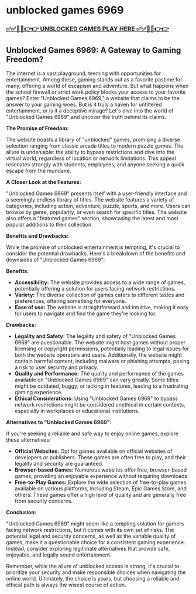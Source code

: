 # unblocked games 6969

### [✅✅🔴🔴👉👉 UNBLOCKED GAMES PLAY HERE ✅✅🔴🔴👉👉](https://topstoryindia.com)

## Unblocked Games 6969: A Gateway to Gaming Freedom?

The internet is a vast playground, teeming with opportunities for entertainment. Among these, gaming stands out as a favorite pastime for many, offering a world of escapism and adventure. But what happens when the school firewall or strict work policy blocks your access to your favorite games? Enter "Unblocked Games 6969," a website that claims to be the answer to your gaming woes. But is it truly a haven for unfiltered entertainment, or is it a deceptive mirage? Let's dive into the world of "Unblocked Games 6969" and uncover the truth behind its claims.

**The Promise of Freedom:**

The website boasts a library of "unblocked" games, promising a diverse selection ranging from classic arcade titles to modern puzzle games. The allure is undeniable: the ability to bypass restrictions and dive into the virtual world, regardless of location or network limitations. This appeal resonates strongly with students, employees, and anyone seeking a quick escape from the mundane.

**A Closer Look at the Features:**

"Unblocked Games 6969" presents itself with a user-friendly interface and a seemingly endless library of titles. The website features a variety of categories, including action, adventure, puzzle, sports, and more. Users can browse by genre, popularity, or even search for specific titles. The website also offers a "featured games" section, showcasing the latest and most popular additions to their collection.

**Benefits and Drawbacks:**

While the promise of unblocked entertainment is tempting, it's crucial to consider the potential drawbacks. Here's a breakdown of the benefits and downsides of "Unblocked Games 6969":

**Benefits:**

* **Accessibility:** The website provides access to a wide range of games, potentially offering a solution for users facing network restrictions.
* **Variety:** The diverse collection of games caters to different tastes and preferences, offering something for everyone.
* **Ease of use:** The website is straightforward and intuitive, making it easy for users to navigate and find the game they're looking for.

**Drawbacks:**

* **Legality and Safety:** The legality and safety of "Unblocked Games 6969" are questionable. The website might host games without proper licensing or copyright permissions, potentially leading to legal issues for both the website operators and users. Additionally, the website might contain harmful content, including malware or phishing attempts, posing a risk to user security and privacy.
* **Quality and Performance:** The quality and performance of the games available on "Unblocked Games 6969" can vary greatly. Some titles might be outdated, buggy, or lacking in features, leading to a frustrating gaming experience.
* **Ethical Considerations:** Using "Unblocked Games 6969" to bypass network restrictions might be considered unethical in certain contexts, especially in workplaces or educational institutions.

**Alternatives to "Unblocked Games 6969":**

If you're seeking a reliable and safe way to enjoy online games, explore these alternatives:

* **Official Websites:** Opt for games available on official websites of developers or publishers. These games are often free to play, and their legality and security are guaranteed.
* **Browser-based Games:** Numerous websites offer free, browser-based games, providing an enjoyable experience without requiring downloads.
* **Free-to-Play Games:** Explore the wide selection of free-to-play games available on various platforms, including Steam, Epic Games Store, and others. These games offer a high level of quality and are generally free from security concerns.

**Conclusion:**

"Unblocked Games 6969" might seem like a tempting solution for gamers facing network restrictions, but it comes with its own set of risks. The potential legal and security concerns, as well as the variable quality of games, make it a questionable choice for a consistent gaming experience. Instead, consider exploring legitimate alternatives that provide safe, enjoyable, and legally sound entertainment. 

Remember, while the allure of unblocked access is strong, it's crucial to prioritize your security and make responsible choices when navigating the online world. Ultimately, the choice is yours, but choosing a reliable and ethical path is always the wisest course of action. 
